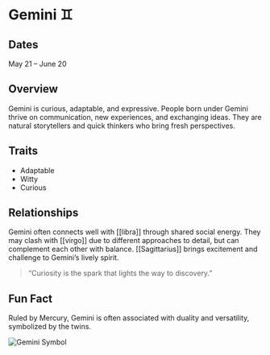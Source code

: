 # Gemini ♊

## Dates
May 21 – June 20  

## Overview
Gemini is curious, adaptable, and expressive. People born under Gemini thrive on communication, new experiences, and exchanging ideas. They are natural storytellers and quick thinkers who bring fresh perspectives.

## Traits
- Adaptable  
- Witty  
- Curious  

## Relationships
Gemini often connects well with [[libra]] through shared social energy. They may clash with [[virgo]] due to different approaches to detail, but can complement each other with balance. [[Sagittarius]] brings excitement and challenge to Gemini’s lively spirit.  

> “Curiosity is the spark that lights the way to discovery.”  

## Fun Fact
Ruled by Mercury, Gemini is often associated with duality and versatility, symbolized by the twins.

![Gemini Symbol](https://symbolikon.com/wp-content/uploads/edd/2019/09/astrology-gemini-bold-400w.png)
